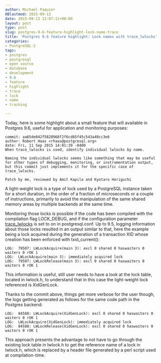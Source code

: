 ```yaml
---
author: Michael Paquier
OBlastmod: 2015-09-13
date: 2015-09-13 12:07:11+00:00
layout: post
type: post
slug: postgres-9-6-feature-highlight-lock-name-trace
title: 'Postgres 9.6 feature highlight: Lock names with trace_lwlocks'
categories:
- PostgreSQL-2
tags:
- postgres
- postgresql
- open source
- database
- development
- 9.6
- feature
- highlight
- trace
- lock
- name
- tracking

---
```


Today, here is some highlight about a small feature that will available
in Postgres 9.6, useful for application and monitoring purposes:

    commit: aa65de042f5828968f2f6cd65f45c543a40cc3e6
    author: Robert Haas <rhaas@postgresql.org>
    date: Fri, 11 Sep 2015 14:01:39 -0400
    When trace_lwlocks is used, identify individual lwlocks by name.

    Naming the individual lwlocks seems like something that may be useful
    for other types of debugging, monitoring, or instrumentation output,
    but this commit just implements it for the specific case of
    trace_lwlocks.

    Patch by me, reviewed by Amit Kapila and Kyotaro Horiguchi

A light-weight lock is a type of lock used by a PostgreSQL instance taken
for a short duration, in the order of a fraction of microseconds or a couple
of instructions, primarily to avoid the manipulation of the same shared
memory areas by multiple backends at the same time.

Monitoring those locks is possible if the code has been compiled with
the compilation flag LOCK\_DEBUG, and if the configuration parameter
[trace_lwlocks](http://www.postgresql.org/docs/devel/static/runtime-config-developer.html)
is set to on in postgresql.conf. Up to 9.5, logging information about those
locks resulted in an output similar to that, here the example being a lock
acquired during the generation of a transaction XID whose creation has been
enforced with txid\_current():

    LOG:  79507: LWLockAcquire(main 3): excl 0 shared 0 haswaiters 0 waiters 0 rOK 1
    LOG:  LWLockAcquire(main 3): immediately acquired lock
    LOG:  79507: LWLockRelease(main 3): excl 0 shared 0 haswaiters 0 waiters 0 rOK 1

This information is useful, still user needs to have a look at the lock
table, located in lwlock.h, to understand that in this case the light-weight
lock referenced is XidGenLock.

Thanks to the commit above, things get more verbose for the user though,
the logs getting generated as follows for the same code path in the Postgres
backend:

    LOG:  84588: LWLockAcquire(XidGenLock): excl 0 shared 0 haswaiters 0 waiters 0 rOK 1
    LOG:  LWLockAcquire(XidGenLock): immediately acquired lock
    LOG:  84588: LWLockRelease(XidGenLock): excl 0 shared 0 haswaiters 0 waiters 0 rOK 1

This approach presents the advantage to not have to go through the existing
lock table in lwlock.h to get the reference name of a lock in lwlock.h, which is
replaced by a header file generated by a perl script used at compilation-time.
